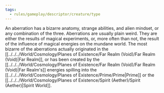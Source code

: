 ```yaml
---
tags:
  - rules/gameplay/descriptor/creature/type
---
```

An aberration has a bizarre anatomy, strange abilities, and alien mindset, or any combination of the three.
Aberrations are usually plain weird. They are either the results of magical experiments, or, more often than not, the result of the influence of magical energies on the mundane world.
The most bizarre of the aberrations actually originated in the [[../../../World/Cosmology/Planes of Existence/Far Realm (Void)/Far Realm (Void)|Far Realm]], or has been created by the [[../../../World/Cosmology/Planes of Existence/Far Realm (Void)/Far Realm (Void)|Far Realm's]] energies spilling into the [[../../../World/Cosmology/Planes of Existence/Prime/Prime|Prime]] or the [[../../../World/Cosmology/Planes of Existence/Spirit (Aether)/Spirit (Aether)|Spirit World]].